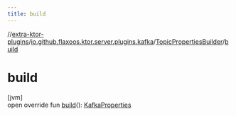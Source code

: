 ```yaml
---
title: build
---
```


//[extra-ktor-plugins](../../../index.md)/[io.github.flaxoos.ktor.server.plugins.kafka](../index.md)/[TopicPropertiesBuilder](index.md)/[build](build.md)

# build

[jvm]\
open override fun [build](build.md)(): [KafkaProperties](../-kafka-properties/index.md)




